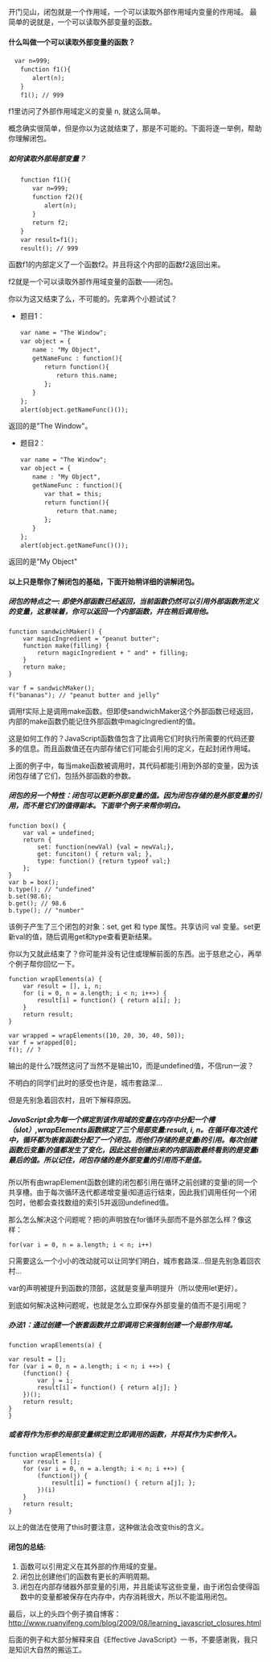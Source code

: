 开门见山，闭包就是一个作用域，一个可以读取外部作用域内变量的作用域。
最简单的说就是，一个可以读取外部变量的函数。

#### 什么叫做一个可以读取外部变量的函数？

```
　var n=999;
　　function f1(){
　　　　alert(n);
　　}
　　f1(); // 999
```
f1里访问了外部作用域定义的变量 n, 就这么简单。

概念确实很简单，但是你以为这就结束了，那是不可能的。下面将逐一举例，帮助你理解闭包。

##### 如何读取外部局部变量？

```
　　function f1(){
　　　　var n=999;
　　　　function f2(){
　　　　　　alert(n); 
　　　　}
　　　　return f2;
　　}
　　var result=f1();
　　result(); // 999
```

函数f1的内部定义了一个函数f2。并且将这个内部的函数f2返回出来。

f2就是一个可以读取外部作用域变量的函数——闭包。


你以为这又结束了么，不可能的。先拿两个小题试试？

- 题目1：
```
　　var name = "The Window";
　　var object = {
　　　　name : "My Object",
　　　　getNameFunc : function(){
　　　　　　return function(){
　　　　　　　　return this.name;
　　　　　　};
　　　　}
　　};
　　alert(object.getNameFunc()());
```
返回的是"The Window"。

- 题目2：
```
　　var name = "The Window";
　　var object = {
　　　　name : "My Object",
　　　　getNameFunc : function(){
　　　　　　var that = this;
　　　　　　return function(){
　　　　　　　　return that.name;
　　　　　　};
　　　　}
　　};
　　alert(object.getNameFunc()());
```
返回的是"My Object"

#### 以上只是帮你了解闭包的基础，下面开始稍详细的讲解闭包。

##### 闭包的特点之一: 即使外部函数已经返回，当前函数仍然可以引用外部函数所定义的变量，这意味着，你可以返回一个内部函数，并在稍后调用他。

```
function sandwichMaker() {
    var magicIngredient = "peanut butter";
    function make(filling) {
        return magicIngredient + " and" + filling;
    }
    return make;
}

var f = sandwichMaker();
f("bananas"); // "peanut butter and jelly"
```

调用f实际上是调用make函数。但即使sandwichMaker这个外部函数已经返回，内部的make函数仍能记住外部函数中magicIngredient的值。

这是如何工作的？JavaScript函数值包含了比调用它们时执行所需要的代码还要多的信息。而且函数值还在内部存储它们可能会引用的定义，在起封闭作用域。

上面的例子中，每当make函数被调用时，其代码都能引用到外部的变量，因为该闭包存储了它们，包括外部函数的参数。

##### 闭包的另一个特性：闭包可以更新外部变量的值。因为闭包存储的是外部变量的引用，而不是它们的值得副本。下面举个例子来帮你明白。

```
function box() {
    var val = undefined;
    return {
        set: function(newVal) {val = newVal;},
        get: funciton() { return val; },
        type: function() {return typeof val;}
    };
}
var b = box();
b.type(); // "undefined"
b.set(98.6);
b.get(); // 98.6
b.type(); // "number"
```

该例子产生了三个闭包的对象：set, get 和 type 属性。共享访问 val 变量。set更新val的值，随后调用get和type查看更新结果。

你以为又就此结束了？你可能并没有记住或理解前面的东西。出于慈悲之心，再举个例子帮你回忆一下。

```
function wrapElements(a) {
    var result = [], i, n;
    for (i = 0, n = a.length; i < n; i++>) {
        result[i] = function() { return a[i]; };
    }
    return result;
}

var wrapped = wrapElements([10, 20, 30, 40, 50]);
var f = wrapped[0];
f(); // ?
```

输出的是什么?既然这问了当然不是输出10，而是undefined值，不信run一波？

不明白的同学们此时的感受也许是，城市套路深...

但是先别急着回农村，且听下解释原因。

##### JavaScript会为每一个绑定到该作用域的变量在内存中分配一个槽（slot）,wrapElements函数绑定了三个局部变量:result, i, n。在循环每次迭代中，循环都为嵌套函数分配了一个闭包。而他们存储的是变量i的引用。每次创建函数后变量i的值都发生了变化，因此这些创建出来的内部函数最终看到的是变量i最后的值。所以记住，闭包存储的是外部变量的引用而不是值。

 所以所有由wrapElement函数创建的闭包都引用在循环之前创建的变量i的同一个共享槽。由于每次循环迭代都递增变量i知道运行结束，因此我们调用任何一个闭包时，他都会查找数组的索引5并返回undefined值。

那么怎么解决这个问题呢？把i的声明放在for循环头部而不是外部怎么样？像这样：
```
for(var i = 0, n = a.length; i < n; i++)
```
只需要这么一个小小的改动就可以让同学们明白，城市套路深...但是先别急着回农村...

var的声明被提升到函数的顶部，这就是变量声明提升（所以使用let更好）。

到底如何解决这种问题呢，也就是怎么立即保存外部变量的值而不是引用呢？

##### 办法1：通过创建一个嵌套函数并立即调用它来强制创建一个局部作用域。

```
function wrapElements(a) {

var result = [];
for (var i = 0, n = a.length; i < n; i ++>) {
    (function() {
        var j = i;
        result[i] = function() { return a[j]; }
    })();
    return result;
}
}
```

##### 或者将作为形参的局部变量绑定到立即调用的函数，并将其作为实参传入。
```
function wrapElements(a) {
    var result = [];
    for (var i = 0, n = a.length; i < n; i ++>) {
        (function(j) {
            result[i] = function() { return a[j]; };
        })(i)
    }
    return result;
}
```

以上的做法在使用了this时要注意，这种做法会改变this的含义。

#### 闭包的总结:

1. 函数可以引用定义在其外部的作用域的变量。
2. 闭包比创建他们的函数有更长的声明周期。
3. 闭包在内部存储器外部变量的引用，并且能读写这些变量，由于闭包会使得函数中的变量都被保存在内存中，内存消耗很大，所以不能滥用闭包。

最后，以上的头四个例子摘自博客：http://www.ruanyifeng.com/blog/2009/08/learning_javascript_closures.html

后面的例子和大部分解释来自《Effective JavaScript》一书，不要感谢我，我只是知识大自然的搬运工。
